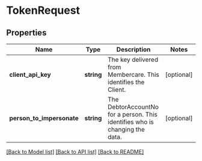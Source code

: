 # TokenRequest

## Properties
Name | Type | Description | Notes
------------ | ------------- | ------------- | -------------
**client_api_key** | **string** | The key delivered from Membercare.  This identifies the Client. | [optional] 
**person_to_impersonate** | **string** | The DebtorAccountNo for a person.  This identifies who is changing the data. | [optional] 

[[Back to Model list]](../../README.md#documentation-for-models) [[Back to API list]](../../README.md#documentation-for-api-endpoints) [[Back to README]](../../README.md)

